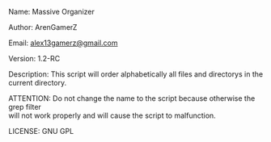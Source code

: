 Name: Massive Organizer                                                                 

Author: ArenGamerZ 

Email: alex13gamerz@gmail.com                                                   

Version: 1.2-RC                                                                            

Description: This script will order alphabetically all files and directorys in the      
             current directory.  
                                                                                                                                                
ATTENTION: Do not change the name to the script because otherwise the grep filter       
           will not work properly and will cause the script to malfunction.         

LICENSE: GNU GPL